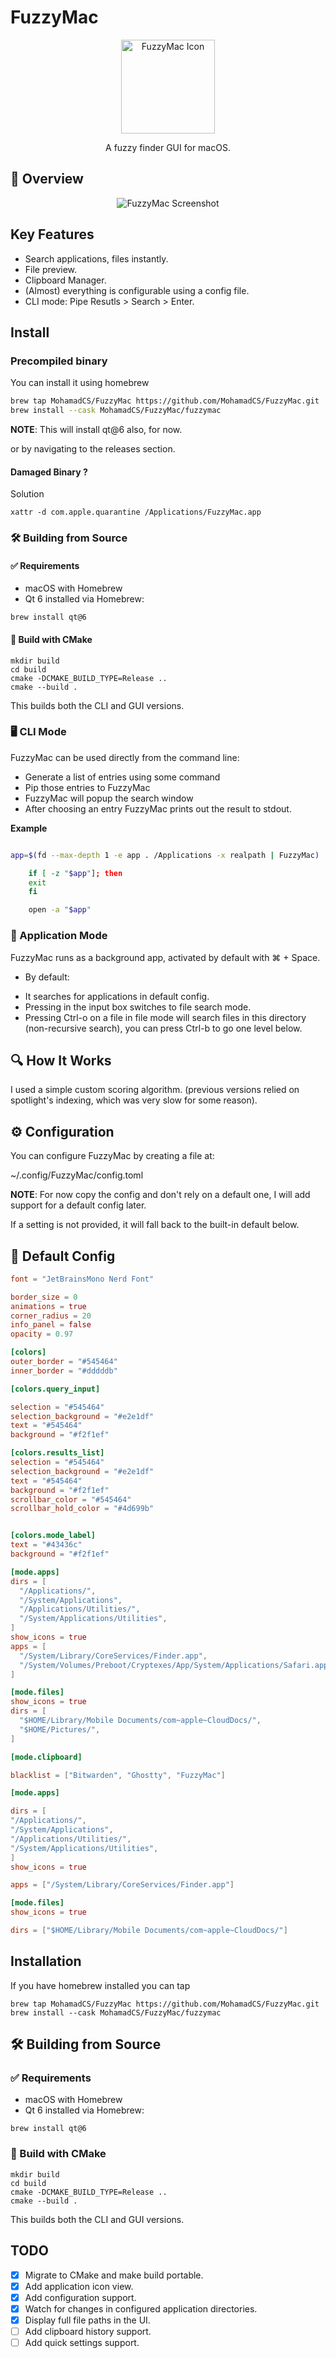 # FuzzyMac

<p align="center">
<img src="./res/app_icon/icon-256x256.png" alt="FuzzyMac Icon" width="150">
</p>

<p align="center">
A fuzzy finder GUI for macOS.
</p>


## 📸 Overview

<p align="center">
<img src="./res/overview.png" alt="FuzzyMac Screenshot">
</p>


## Key Features

- Search applications, files instantly.
- File preview.
- Clipboard Manager.
- (Almost) everything is configurable using a config file.
- CLI mode: Pipe Resutls > Search > Enter.


## Install 

### Precompiled binary
You can install it using homebrew

```bash
brew tap MohamadCS/FuzzyMac https://github.com/MohamadCS/FuzzyMac.git
brew install --cask MohamadCS/FuzzyMac/fuzzymac
```

**NOTE**: This will install qt@6 also, for now.

or by navigating to the releases section.
#### Damaged Binary ?
Solution
```shell
xattr -d com.apple.quarantine /Applications/FuzzyMac.app

```

### 🛠️ Building from Source

#### ✅ Requirements
-	macOS with Homebrew
-	Qt 6 installed via Homebrew:
```
brew install qt@6
```

#### 🔨 Build with CMake

```
mkdir build
cd build
cmake -DCMAKE_BUILD_TYPE=Release ..
cmake --build .
```

This builds both the CLI and GUI versions.


###  🖥️ CLI Mode

FuzzyMac can be used directly from the command line:

- Generate a list of entries using some command
- Pip those entries to FuzzyMac
- FuzzyMac will popup the search window
- After choosing an entry FuzzyMac prints out the result to stdout.

**Example**
```bash

app=$(fd --max-depth 1 -e app . /Applications -x realpath | FuzzyMac)

	if [ -z "$app"]; then
	exit
	fi

	open -a "$app"

```

### 🧭 Application Mode

FuzzyMac runs as a background app, activated by default with ⌘ + Space.

- By default:
*	It searches for applications in default config.
*	Pressing <Space> in the input box switches to file search mode.
*   Pressing Ctrl-o on a file in file mode will search files in this directory (non-recursive search), you can press Ctrl-b to go one level below.


## 🔍 How It Works
I used a simple custom scoring algorithm.
(previous versions relied on spotlight's indexing, which was very slow for some reason).

## ⚙️ Configuration


You can configure FuzzyMac by creating a file at:

~/.config/FuzzyMac/config.toml

**NOTE**: For now copy the config and don't rely on a default one, I will add support for a default config later.

If a setting is not provided, it will fall back to the built-in default below.

## 🔧 Default Config

```toml
font = "JetBrainsMono Nerd Font"

border_size = 0
animations = true
corner_radius = 20 
info_panel = false
opacity = 0.97

[colors]
outer_border = "#545464"
inner_border = "#dddddb"

[colors.query_input]

selection = "#545464"
selection_background = "#e2e1df"
text = "#545464"
background = "#f2f1ef"

[colors.results_list]
selection = "#545464"
selection_background = "#e2e1df"
text = "#545464"
background = "#f2f1ef"
scrollbar_color = "#545464"
scrollbar_hold_color = "#4d699b"


[colors.mode_label]
text = "#43436c"
background = "#f2f1ef"

[mode.apps]
dirs = [
  "/Applications/",
  "/System/Applications",
  "/Applications/Utilities/",
  "/System/Applications/Utilities",
]
show_icons = true
apps = [
  "/System/Library/CoreServices/Finder.app",
  "/System/Volumes/Preboot/Cryptexes/App/System/Applications/Safari.app",
]

[mode.files]
show_icons = true
dirs = [
  "$HOME/Library/Mobile Documents/com~apple~CloudDocs/",
  "$HOME/Pictures/",
]

[mode.clipboard]

blacklist = ["Bitwarden", "Ghostty", "FuzzyMac"]

[mode.apps]

dirs = [
"/Applications/",
"/System/Applications",
"/Applications/Utilities/",
"/System/Applications/Utilities",
]
show_icons = true

apps = ["/System/Library/CoreServices/Finder.app"]

[mode.files]
show_icons = true

dirs = ["$HOME/Library/Mobile Documents/com~apple~CloudDocs/"]
```


## Installation
If you have homebrew installed you can tap

```shell
brew tap MohamadCS/FuzzyMac https://github.com/MohamadCS/FuzzyMac.git
brew install --cask MohamadCS/FuzzyMac/fuzzymac

```


## 🛠️ Building from Source

### ✅ Requirements
-	macOS with Homebrew
-	Qt 6 installed via Homebrew:
```
brew install qt@6
```

### 🔨 Build with CMake

```
mkdir build
cd build
cmake -DCMAKE_BUILD_TYPE=Release ..
cmake --build .
```

This builds both the CLI and GUI versions.


## TODO
- [x] Migrate to CMake and make build portable.
- [x] Add application icon view.
- [x] Add configuration support.
- [x] Watch for changes in configured application directories.
- [x] Display full file paths in the UI.
- [ ] Add clipboard history support.
- [ ] Add quick settings support.
